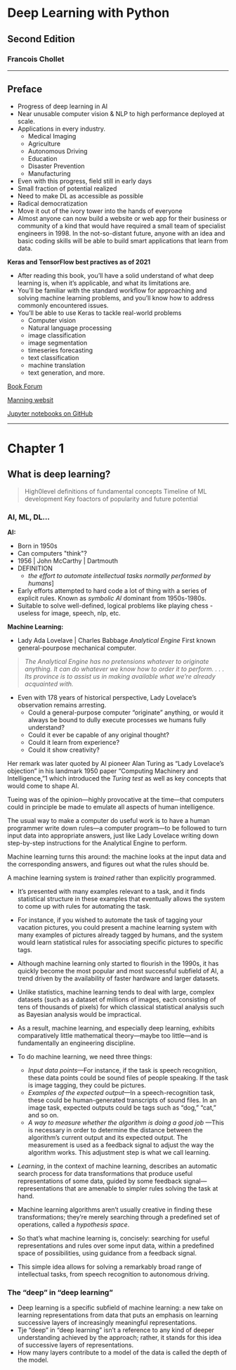 # Deep Learning with Python

## Second Edition

### Francois Chollet

---

## Preface

- Progress of deep learning in AI
- Near unusable computer vision & NLP to high performance deployed at scale.
- Applications in every industry.
  - Medical Imaging
  - Agriculture
  - Autonomous Driving
  - Education
  - Disaster Prevention
  - Manufacturing
- Even with this progress, field still in early days
- Small fraction of potential realized
- Need to make DL as accessible as possible
- Radical democratization
- Move it out of the ivory tower into the hands of everyone
- Almost anyone can now build a website or web app for their business or community of a kind that would have required a small team of specialist engineers in 1998. In the not-so-distant future, anyone with an idea and basic coding skills will be able to build smart applications that learn from data.


**Keras and TensorFlow best practives as of 2021**

- After reading this book, you’ll have a solid understand of what deep learning is, when it’s applicable, and what its limitations are. 
- You’ll be familiar with the standard workflow for approaching and solving machine learning problems, and you’ll know how to address commonly encountered issues. 
- You’ll be able to use Keras to tackle real-world problems
  - Computer vision
  - Natural language processing
  - image classification
  - image segmentation
  - timeseries forecasting
  - text classification
  - machine translation
  - text generation, and more.

[Book Forum](https://livebook.manning.com/#!/book/deep-learningwith-python-second-edition/discussion)

[Manning websit](https://www.manning.com/books/deep-learning-with-python-second-edition)

[Jupyter notebooks on GitHub](https://github.com/fchollet/deep-learning-with-pythonnotebooks)

---

# Chapter 1


## What is deep learning?

>High0level definitions of fundamental concepts
>Timeline of ML development
>Key foactors of popularity and future potential

### AI, ML, DL...

**AI:** 
- Born in 1950s
- Can computers "think"?
- 1956 | John McCarthy | Dartmouth
- DEFINITION
  - *the effort to automate intellectual tasks normally performed by humans*]
- Early efforts attempted to hard code a lot of thing with a series of explicit rules. Known as *symbolic AI* dominant from 1950s-1980s. 
- Suitable to solve well-defined, logical problems like playing chess - useless for image, speech, nlp, etc.

**Machine Learning:**
- Lady Ada Lovelave | Charles Babbage *Analytical Engine* First known general-pourpose mechanical computer. 

>*The Analytical Engine has no pretensions whatever to originate anything. It can do whatever we know how to order it to perform. . . . Its province is to assist us in making available what we’re already acquainted with.*

 - Even with 178 years of historical perspective, Lady Lovelace’s observation remains arresting. 
   - Could a general-purpose computer “originate” anything, or would it always be bound to dully execute processes we humans fully understand? 
   - Could it ever be capable of any original thought? 
   - Could it learn from experience? 
   - Could it show creativity?

Her remark was later quoted by AI pioneer Alan Turing as “Lady Lovelace’s objection” in his landmark 1950 paper “Computing Machinery and Intelligence,”1 which introduced the *Turing test* as well as key concepts that would come to shape AI.

Tueing was of the opinion—highly provocative at the time—that computers could in principle
be made to emulate all aspects of human intelligence.

The usual way to make a computer do useful work is to have a human programmer write down rules—a computer program—to be followed to turn input data into appropriate answers, just like Lady Lovelace writing down step-by-step instructions for the Analytical Engine to perform. 

Machine learning turns this around: the machine looks at the input data and the corresponding answers, and figures out what the rules should be.

A machine learning system is *trained* rather than explicitly programmed.

- It’s presented with many examples relevant to a task, and it finds statistical structure in these examples that eventually allows the system to come up with rules for automating the task.
- For instance, if you wished to automate the task of tagging your vacation pictures, you could present a machine learning system with many examples of pictures already tagged by humans, and the system would learn statistical rules for associating specific pictures to specific tags.
- Although machine learning only started to flourish in the 1990s, it has quickly become the most popular and most successful subfield of AI, a trend driven by the availability of faster hardware and larger datasets.
- Unlike statistics, machine learning tends to deal with large, complex datasets (such as a dataset
of millions of images, each consisting of tens of thousands of pixels) for which classical statistical analysis such as Bayesian analysis would be impractical.
- As a result, machine learning, and especially deep learning, exhibits comparatively little mathematical
theory—maybe too little—and is fundamentally an engineering discipline.

- To do machine learning, we need three things:
  - *Input data points*—For instance, if the task is speech recognition, these data
points could be sound files of people speaking. If the task is image tagging, they
could be pictures.
  - *Examples of the expected output*—In a speech-recognition task, these could be
human-generated transcripts of sound files. In an image task, expected outputs
could be tags such as “dog,” “cat,” and so on.
  - *A way to measure whether the algorithm is doing a good job* —This is necessary in order to determine the distance between the algorithm’s current output and its expected output. The measurement is used as a feedback signal to adjust the way the algorithm works. This adjustment step is what we call learning.

- *Learning*, in the context of machine learning, describes an automatic search process for data transformations that produce useful representations of some data, guided by some feedback signal—representations that are amenable to simpler rules solving the task at hand.

- Machine learning algorithms aren’t usually creative in finding these transformations;
they’re merely searching through a predefined set of operations, called a *hypothesis space*.

- So that’s what machine learning is, concisely: searching for useful representations and rules over some input data, within a predefined space of possibilities, using guidance from a feedback signal. 
- This simple idea allows for solving a remarkably broad range of intellectual tasks, from speech recognition to autonomous driving.

### The “deep” in “deep learning”

- Deep learning is a specific subfield of machine learning: a new take on learning representations
from data that puts an emphasis on learning successive layers of increasingly meaningful representations. 
- Tje “deep” in “deep learning” isn’t a reference to any kind of deeper understanding achieved by the approach; rather, it stands for this idea of successive layers of representations. 
- How many layers contribute to a model of the data is called the depth of the model.



